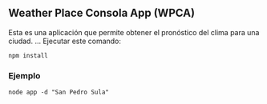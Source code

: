 ## Weather Place Consola App (WPCA)

Esta es una aplicación que permite obtener el pronóstico del clima para una ciudad.
...
Ejecutar este comando:
```
npm install
```

### Ejemplo
```
node app -d "San Pedro Sula"
```